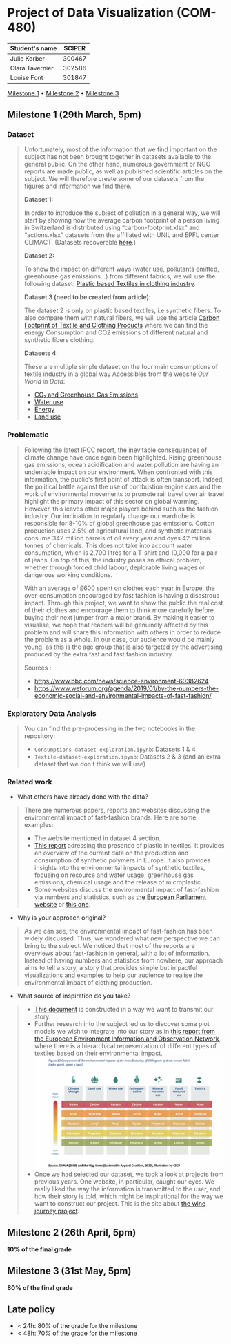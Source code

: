 # Project of Data Visualization (COM-480)

|  Student's name  | SCIPER |
| ---------------- | ------ |
| Julie Korber | 300467 |
| Clara Tavernier | 302586 |
| Louise Font | 301847 |

[Milestone 1](#milestone-1) • [Milestone 2](#milestone-2) • [Milestone 3](#milestone-3)

## Milestone 1 (29th March, 5pm)

### Dataset

> Unfortunately, most of the information that we find important on the subject has not been brought together in datasets available to the general public. On the other hand, numerous government or NGO reports are made public, as well as published scientific articles on the subject. We will therefore create some of our datasets from the figures and information we find there.
>
> **Dataset 1:**
> 
> In order to introduce the subject of pollution in a general way, we will start by showing how the average carbon footprint of a person living in Switzerland is distributed using “carbon-footprint.xlsx” and “actions.xlsx” datasets from the affiliated with UNIL and EPFL center CLIMACT. (Datasets recoverable [here](https://climpact.ch/about).)
>
> **Dataset 2:**
> 
> To show the impact on different ways (water use, pollutants emitted, greenhouse gas emissions…) from different fabrics, we will use the following dataset: [Plastic based Textiles in clothing industry](https://www.kaggle.com/datasets/purohitgaurav/plastic-based-textiles-in-clothing-industry). 
>
> **Dataset 3 (need to be created from article):**
> 
> The dataset 2 is only on plastic based textiles, i.e synthetic fibers. To also compare them with natural fibers, we will use the article [Carbon Footprint of Textile and Clothing Products](https://www.researchgate.net/publication/276193965_Carbon_Footprint_of_Textile_and_Clothing_Products) where we can find the energy Consumption and CO2 emissions of different natural and synthetic fibers clothing.
>
> **Datasets 4:**
> 
> These are multiple simple dataset on the four main consumptions of textile industry in a global way
> Accessibles from the website *Our World in Data*:
> - [CO₂ and Greenhouse Gas Emissions](https://ourworldindata.org/co2-and-greenhouse-gas-emissions)
> - [Water use](https://ourworldindata.org/water-use-stress)
> - [Energy](https://ourworldindata.org/energy)
> - [Land use](https://ourworldindata.org/land-use)

### Problematic

> Following the latest IPCC report, the inevitable consequences of climate change have once again been highlighted. Rising greenhouse gas emissions, ocean acidification and water pollution are having an undeniable impact on our environment. When confronted with this information, the public's first point of attack is often transport. Indeed, the political battle against the use of combustion engine cars and the work of environmental movements to promote rail travel over air travel highlight the primary impact of this sector on global warming. However, this leaves other major players behind such as the fashion industry. Our inclination to regularly change our wardrobe is responsible for 8-10% of global greenhouse gas emissions. Cotton production uses 2.5% of agricultural land, and synthetic materials consume 342 million barrels of oil every year and dyes 42 million tonnes of chemicals. This does not take into account water consumption, which is 2,700 litres for a T-shirt and 10,000 for a pair of jeans. On top of this, the industry poses an ethical problem, whether through forced child labour, deplorable living wages or dangerous working conditions. 
>
> With an average of £600 spent on clothes each year in Europe, the over-consumption encouraged by fast fashion is having a disastrous impact. Through this project, we want to show the public the real cost of their clothes and encourage them to think more carefully before buying their next jumper from a major brand. By making it easier to visualise, we hope that readers will be genuinely affected by this problem and will share this information with others in order to reduce the problem as a whole. In our case, our audience would be mainly young, as this is the age group that is also targeted by the advertising produced by the extra fast and fast fashion industry. 
>
> Sources : 
> - https://www.bbc.com/news/science-environment-60382624
> - https://www.weforum.org/agenda/2019/01/by-the-numbers-the-economic-social-and-environmental-impacts-of-fast-fashion/

### Exploratory Data Analysis

> You can find the pre-processing in the two notebooks in the repository:
> - `Consumptions-dataset-exploration.ipynb`: Datasets 1 & 4
> - `Textile-dataset-exploration.ipynb`: Datasets 2 & 3 (and an extra dataset that we don't think we will use)

### Related work

- What others have already done with the data?
> There are numerous papers, reports and websites discussing the environmental impact of fast-fashion brands. Here are some examples: 
> - The website mentioned in dataset 4 section. 
> - [This report](https://www.eionet.europa.eu/etcs/etc-wmge/products/etc-wmge-reports/plastic-in-textiles-potentials-for-circularity-and-reduced-environmental-and-climate-impacts) adressing the presence of plastic in textiles. It provides an overview of the current data on the production and consumption of synthetic polymers in Europe. It also provides insights into the environmental impacts of synthetic textiles, focusing on resource and water usage, greenhouse gas emissions, chemical usage and the release of microplastic. 
> - Some websites discuss the environmental impact of fast-fashion via numbers and statistics, such as [the European Parliament website](https://www.europarl.europa.eu/topics/en/article/20201208STO93327/the-impact-of-textile-production-and-waste-on-the-environment-infographics) or [this one](https://illuminem.com/illuminemvoices/behind-the-seams-shocking-fast-fashion-statistics-you-need-to-know).

- Why is your approach original?

> As we can see, the environmental impact of fast-fashion has been widely discussed. Thus, we wondered what new perspective we can bring to the subject. We noticed that most of the reports are overviews about fast-fashion in general, with a lot of information. Instead of having numbers and statistics from nowhere, our approach aims to tell a story, a story that provides simple but impactful visualizations and examples to help our audience to realise the environmental impact of clothing production. 

- What source of inspiration do you take?
> - [This document](https://librairie.ademe.fr/ged/4367/lrdml_expo_affiche_a2_conception_version_def.pdf) is constructed in a way we want to transmit our story. 
> - Further research into the subject led us to discover some plot models we wish to integrate into our story as in [this report from the European Environment Information and Observation Network](https://www.eionet.europa.eu/etcs/etc-wmge/products/etc-wmge-reports/plastic-in-textiles-potentials-for-circularity-and-reduced-environmental-and-climate-impacts), where there is a hierarchical representation of different types of textiles based on their environmental impact. 
> ![image](images/figure12.png)
> - Once we had selected our dataset, we took a look at projects from previous years. One website, in particular, caught our eyes. We really liked the way the information is transmitted to the user, and how their story is told, which might be inspirational for the way we want to construct our project. This is the site about [the wine journey project](https://com-480-data-visualization.github.io/com-480-project-onvagagner/website/index.html). 


## Milestone 2 (26th April, 5pm)

**10% of the final grade**


## Milestone 3 (31st May, 5pm)

**80% of the final grade**


## Late policy

- < 24h: 80% of the grade for the milestone
- < 48h: 70% of the grade for the milestone

